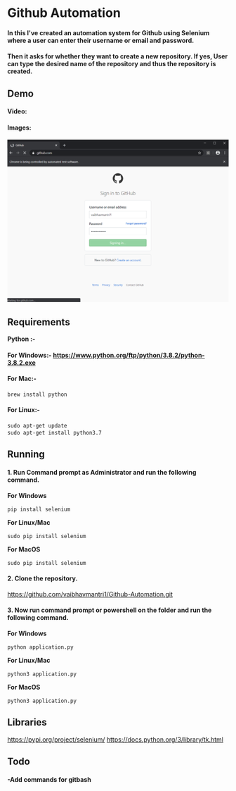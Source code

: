  # Github Automation
 <h4>In this I've created an automation system for Github using Selenium where a user can enter their username or email and password.
 <h4>Then it asks for whether they want to create a new repository. If yes, User can type the desired name of the repository and thus     the repository is created.
 
 ## Demo
 <h4>Video:
 
 <h4>Images:</h4>
 <img src = "images/signing_in.png">
 
 ## Requirements
 <b>Python :- </b>
 #### For Windows:- https://www.python.org/ftp/python/3.8.2/python-3.8.2.exe
 #### For Mac:- 
 ```
 brew install python
 ```
 #### For Linux:- 
 ```
 sudo apt-get update
 sudo apt-get install python3.7
 ```
 ## Running
<h4>1. Run Command prompt as Administrator and run the following command.</h4>

<b>For Windows</b>
```
pip install selenium
```
<b>For Linux/Mac</b>
```
sudo pip install selenium
```
<b>For MacOS</b>
```
sudo pip install selenium
```
<h4>2. Clone the repository.</h4>

https://github.com/vaibhavmantri1/Github-Automation.git

<h4>3. Now run command prompt or powershell on the folder and run the following command.</h4>

<b>For Windows</b>
```
python application.py
```
<b>For Linux/Mac</b>
```
python3 application.py
```
<b>For MacOS</b>
```
python3 application.py
```



## Libraries
https://pypi.org/project/selenium/
https://docs.python.org/3/library/tk.html

## Todo
<h4>-Add commands for gitbash</h4>
